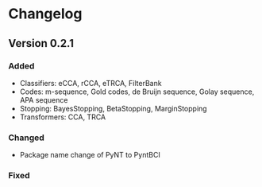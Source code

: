 # Changelog

## Version 0.2.1
### Added
- Classifiers: eCCA, rCCA, eTRCA, FilterBank
- Codes: m-sequence, Gold codes, de Bruijn sequence, Golay sequence, APA sequence
- Stopping: BayesStopping, BetaStopping, MarginStopping
- Transformers: CCA, TRCA
### Changed
- Package name change of PyNT to PyntBCI 
### Fixed
